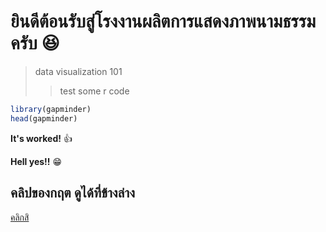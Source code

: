 # ยินดีต้อนรับสู่โรงงานผลิตการแสดงภาพนามธรรมครับ :laughing:
> data visualization 101
> > test some r code 

```r
library(gapminder)
head(gapminder)
```

**It's worked!** :thumbsup:

**Hell yes!!** :grin:

## คลิปของกฤต ดูได้ที่ข้างล่าง
[คลิกสิ](https://www.r-bloggers.com/2021/09/r-shiny-templates-from-appsilon-are-now-available/?[…]AR10RKBNFl3U2S4LD1qugofFzNW2YjFeRYCxtBGHpE0K5CPVzQ3kKnlNx-k)
